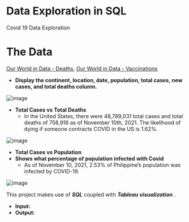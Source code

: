 # Data Exploration in SQL
Covid 19 Data Exploration

# The Data
[Our World in Data - Deaths](https://ourworldindata.org/covid-deaths), [Our World in Data - Vaccinations](https://ourworldindata.org/covid-vaccinations)

* **Display the continent, location, date, population, total cases, new cases, and total deaths column.**


![image](https://user-images.githubusercontent.com/16657494/142969800-eec8a81a-60a1-411e-8ba2-56c3d8e5a89c.png)
              

* **Total Cases vs Total Deaths** 
     - In the United States, there were 46,789,031 total cases and total deaths of 758,916 as of November 10th, 2021. The likelihood of dying if someone contracts COVID in the US is 1.62%.

![image](https://user-images.githubusercontent.com/16657494/143155704-a2623606-b7b1-4b7a-b8f4-6c1ade23bff4.png)

* **Total Cases vs Population**
* **Shows what percentage of population infected with Covid**
     - As of November 10, 2021, 2.53% of Philippine’s population was infected by COVID-19.
     
![image](https://user-images.githubusercontent.com/16657494/143163829-400c7c75-15d2-4c89-b0d7-15c75a0c7038.png)



This project makes use of ***SQL***  coupled with ***Tableau visualization*** .

* **Input:** 
* **Output:** 

